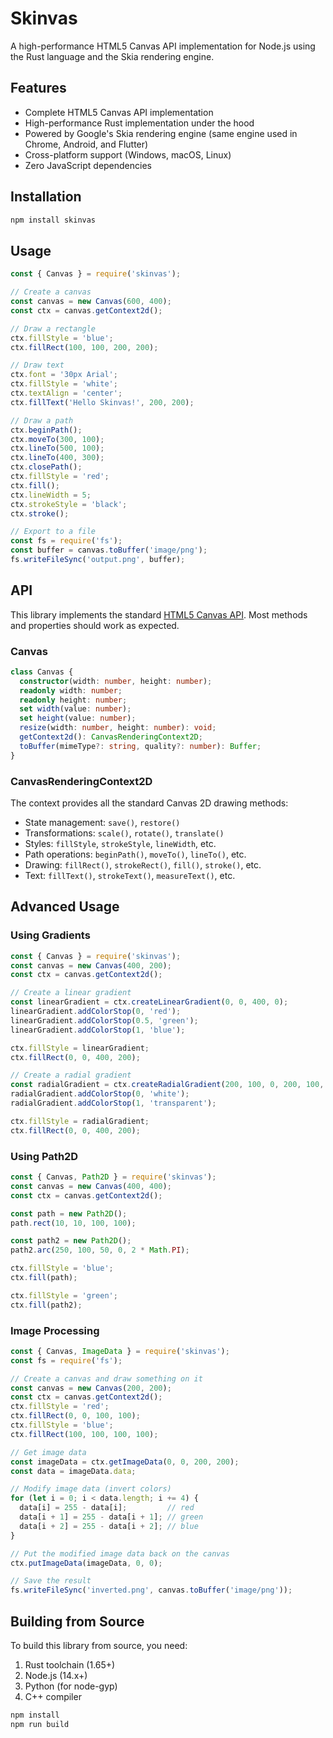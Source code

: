 # Skinvas

A high-performance HTML5 Canvas API implementation for Node.js using the Rust language and the Skia rendering engine.

## Features

- Complete HTML5 Canvas API implementation
- High-performance Rust implementation under the hood
- Powered by Google's Skia rendering engine (same engine used in Chrome, Android, and Flutter)
- Cross-platform support (Windows, macOS, Linux)
- Zero JavaScript dependencies

## Installation

```bash
npm install skinvas
```

## Usage

```javascript
const { Canvas } = require('skinvas');

// Create a canvas
const canvas = new Canvas(600, 400);
const ctx = canvas.getContext2d();

// Draw a rectangle
ctx.fillStyle = 'blue';
ctx.fillRect(100, 100, 200, 200);

// Draw text
ctx.font = '30px Arial';
ctx.fillStyle = 'white';
ctx.textAlign = 'center';
ctx.fillText('Hello Skinvas!', 200, 200);

// Draw a path
ctx.beginPath();
ctx.moveTo(300, 100);
ctx.lineTo(500, 100);
ctx.lineTo(400, 300);
ctx.closePath();
ctx.fillStyle = 'red';
ctx.fill();
ctx.lineWidth = 5;
ctx.strokeStyle = 'black';
ctx.stroke();

// Export to a file
const fs = require('fs');
const buffer = canvas.toBuffer('image/png');
fs.writeFileSync('output.png', buffer);
```

## API

This library implements the standard [HTML5 Canvas API](https://developer.mozilla.org/en-US/docs/Web/API/Canvas_API). Most methods and properties should work as expected.

### Canvas

```typescript
class Canvas {
  constructor(width: number, height: number);
  readonly width: number;
  readonly height: number;
  set width(value: number);
  set height(value: number);
  resize(width: number, height: number): void;
  getContext2d(): CanvasRenderingContext2D;
  toBuffer(mimeType?: string, quality?: number): Buffer;
}
```

### CanvasRenderingContext2D

The context provides all the standard Canvas 2D drawing methods:

- State management: `save()`, `restore()`
- Transformations: `scale()`, `rotate()`, `translate()`
- Styles: `fillStyle`, `strokeStyle`, `lineWidth`, etc.
- Path operations: `beginPath()`, `moveTo()`, `lineTo()`, etc.
- Drawing: `fillRect()`, `strokeRect()`, `fill()`, `stroke()`, etc.
- Text: `fillText()`, `strokeText()`, `measureText()`, etc.

## Advanced Usage

### Using Gradients

```javascript
const { Canvas } = require('skinvas');
const canvas = new Canvas(400, 200);
const ctx = canvas.getContext2d();

// Create a linear gradient
const linearGradient = ctx.createLinearGradient(0, 0, 400, 0);
linearGradient.addColorStop(0, 'red');
linearGradient.addColorStop(0.5, 'green');
linearGradient.addColorStop(1, 'blue');

ctx.fillStyle = linearGradient;
ctx.fillRect(0, 0, 400, 200);

// Create a radial gradient
const radialGradient = ctx.createRadialGradient(200, 100, 0, 200, 100, 100);
radialGradient.addColorStop(0, 'white');
radialGradient.addColorStop(1, 'transparent');

ctx.fillStyle = radialGradient;
ctx.fillRect(0, 0, 400, 200);
```

### Using Path2D

```javascript
const { Canvas, Path2D } = require('skinvas');
const canvas = new Canvas(400, 400);
const ctx = canvas.getContext2d();

const path = new Path2D();
path.rect(10, 10, 100, 100);

const path2 = new Path2D();
path2.arc(250, 100, 50, 0, 2 * Math.PI);

ctx.fillStyle = 'blue';
ctx.fill(path);

ctx.fillStyle = 'green';
ctx.fill(path2);
```

### Image Processing

```javascript
const { Canvas, ImageData } = require('skinvas');
const fs = require('fs');

// Create a canvas and draw something on it
const canvas = new Canvas(200, 200);
const ctx = canvas.getContext2d();
ctx.fillStyle = 'red';
ctx.fillRect(0, 0, 100, 100);
ctx.fillStyle = 'blue';
ctx.fillRect(100, 100, 100, 100);

// Get image data
const imageData = ctx.getImageData(0, 0, 200, 200);
const data = imageData.data;

// Modify image data (invert colors)
for (let i = 0; i < data.length; i += 4) {
  data[i] = 255 - data[i];         // red
  data[i + 1] = 255 - data[i + 1]; // green
  data[i + 2] = 255 - data[i + 2]; // blue
}

// Put the modified image data back on the canvas
ctx.putImageData(imageData, 0, 0);

// Save the result
fs.writeFileSync('inverted.png', canvas.toBuffer('image/png'));
```

## Building from Source

To build this library from source, you need:

1. Rust toolchain (1.65+)
2. Node.js (14.x+)
3. Python (for node-gyp)
4. C++ compiler

```bash
npm install
npm run build
```

